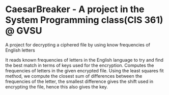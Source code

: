 # CaesarBreaker - A project in the System Programming class(CIS 361) @ GVSU
A project for decrypting a ciphered file by using know frequencies of English letters

It reads known frequencies of letters in the English language to try and find the best
match in terms of keys used for the encryption. 
Computes the frequencies of letters in the given encrypted file. 
Using the least squares fit method, we compute the closest sum of differences between
the frequencies of the letter, the smallest difference gives the shift used in encrypting
the file, hence this also gives the key. 
